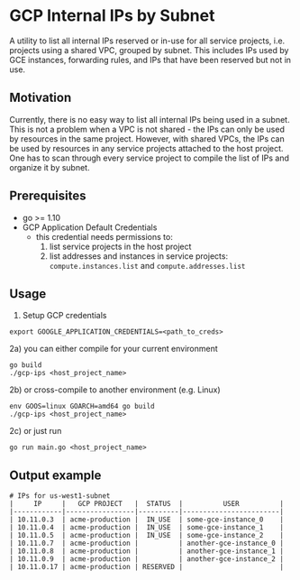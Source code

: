 # GCP Internal IPs by Subnet

A utility to list all internal IPs reserved or in-use for all service projects,
i.e. projects using a shared VPC, grouped by subnet. This includes IPs used by
GCE instances, forwarding rules, and IPs that have been reserved but not in use.

## Motivation

Currently, there is no easy way to list all internal IPs being used in a subnet.
This is not a problem when a VPC is not shared - the IPs can only be used by
resources in the same project. However, with shared VPCs, the IPs can be used by
resources in any service projects attached to the host project. One has to scan
through every service project to compile the list of IPs and organize it by subnet.

## Prerequisites

* go >= 1.10
* GCP Application Default Credentials
    - this credential needs permissions to:
        1. list service projects in the host project
        2. list addresses and instances in service projects: 
             `compute.instances.list` and
             `compute.addresses.list`

## Usage

1) Setup GCP credentials
```
export GOOGLE_APPLICATION_CREDENTIALS=<path_to_creds>
```

2a) you can either compile for your current environment
```
go build
./gcp-ips <host_project_name>
```

2b) or cross-compile to another environment (e.g. Linux)
```
env GOOS=linux GOARCH=amd64 go build
./gcp-ips <host_project_name>
```

2c) or just run
```
go run main.go <host_project_name>
```

## Output example

```
# IPs for us-west1-subnet
|     IP     |   GCP PROJECT   |  STATUS  |          USER          |
|------------|-----------------|----------|------------------------|
| 10.11.0.3  | acme-production |  IN_USE  | some-gce-instance_0    |
| 10.11.0.4  | acme-production |  IN_USE  | some-gce-instance_1    |
| 10.11.0.5  | acme-production |  IN_USE  | some-gce-instance_2    |
| 10.11.0.7  | acme-production |          | another-gce-instance_0 |
| 10.11.0.8  | acme-production |          | another-gce-instance_1 |
| 10.11.0.9  | acme-production |          | another-gce-instance_2 |
| 10.11.0.17 | acme-production | RESERVED |                        |
```